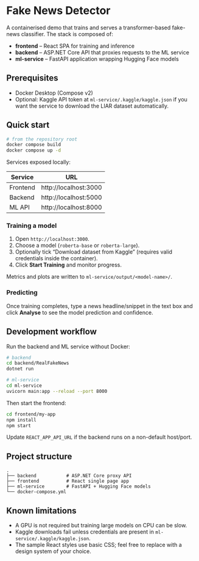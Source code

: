 ﻿# Fake News Detector

A containerised demo that trains and serves a transformer-based fake-news classifier. The stack is composed of:

- **frontend** – React SPA for training and inference
- **backend** – ASP.NET Core API that proxies requests to the ML service
- **ml-service** – FastAPI application wrapping Hugging Face models

## Prerequisites

- Docker Desktop (Compose v2)
- Optional: Kaggle API token at `ml-service/.kaggle/kaggle.json` if you want the service to download the LIAR dataset automatically.

## Quick start

```bash
# from the repository root
docker compose build
docker compose up -d
```

Services exposed locally:

| Service   | URL                     |
|-----------|-------------------------|
| Frontend  | http://localhost:3000   |
| Backend   | http://localhost:5000   |
| ML API    | http://localhost:8000   |

### Training a model

1. Open `http://localhost:3000`.
2. Choose a model (`roberta-base` or `roberta-large`).
3. Optionally tick “Download dataset from Kaggle” (requires valid credentials inside the container).
4. Click **Start Training** and monitor progress.

Metrics and plots are written to `ml-service/output/<model-name>/`.

### Predicting

Once training completes, type a news headline/snippet in the text box and click **Analyse** to see the model prediction and confidence.

## Development workflow

Run the backend and ML service without Docker:

```bash
# backend
cd backend/RealFakeNews
dotnet run

# ml-service
cd ml-service
uvicorn main:app --reload --port 8000
```

Then start the frontend:

```bash
cd frontend/my-app
npm install
npm start
```

Update `REACT_APP_API_URL` if the backend runs on a non-default host/port.

## Project structure

```
.
├── backend           # ASP.NET Core proxy API
├── frontend          # React single page app
├── ml-service        # FastAPI + Hugging Face models
└── docker-compose.yml
```

## Known limitations

- A GPU is not required but training large models on CPU can be slow.
- Kaggle downloads fail unless credentials are present in `ml-service/.kaggle/kaggle.json`.
- The sample React styles use basic CSS; feel free to replace with a design system of your choice.
